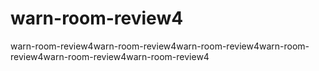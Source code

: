 # warn-room-review4
warn-room-review4warn-room-review4warn-room-review4warn-room-review4warn-room-review4warn-room-review4
